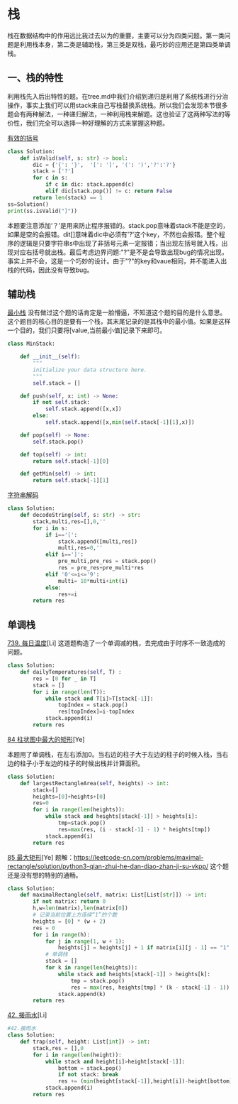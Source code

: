 # 栈
栈在数据结构中的作用远比我过去以为的重要，主要可以分为四类问题。第一类问题是利用栈本身，第二类是辅助栈，第三类是双栈，最巧妙的应用还是第四类单调栈。
## 一、栈的特性
利用栈先入后出特性的题。在tree.md中我们介绍到递归是利用了系统栈进行分治操作，事实上我们可以用stack来自己写栈替换系统栈。所以我们会发现本节很多题会有两种解法，一种递归解法，一种利用栈来解题。这也验证了这两种写法的等价性，我们完全可以选择一种好理解的方式来掌握这种题。

[有效的括号](https://leetcode-cn.com/problems/valid-parentheses/)
```python
class Solution:
    def isValid(self, s: str) -> bool:
        dic = {'{': '}',  '[': ']', '(': ')','?':'?'}
        stack = ['?']
        for c in s:
            if c in dic: stack.append(c)
            elif dic[stack.pop()] != c: return False 
        return len(stack) == 1
ss=Solution()
print(ss.isValid("]"))
```
本题要注意添加‘？’是用来防止程序报错的。stack.pop意味着stack不能是空的，如果是空的会报错。dit[]意味着dic中必须有'?'这个key，不然也会报错。整个程序的逻辑是只要字符串s中出现了非括号元素一定报错；当出现左括号就入栈，出现对应右括号就出栈。最后考虑边界问题:"?"是不是会导致出现bug的情况出现，事实上并不会，这是一个巧妙的设计。由于"?"的key和vaue相同，并不能进入出栈的代码，因此没有导致bug。


## 辅助栈
[最小栈](https://leetcode-cn.com/problems/min-stack/)
没有做过这个题的话肯定是一脸懵逼，不知道这个题的目的是什么意思。这个题目的核心目的是要有一个栈，其末尾记录的是其栈中的最小值。如果是这样一个目的，我们只要将[value,当前最小值]记录下来即可。
```python
class MinStack:

    def __init__(self):
        """
        initialize your data structure here.
        """
        self.stack = []

    def push(self, x: int) -> None:
        if not self.stack:
            self.stack.append([x,x])
        else:
            self.stack.append([x,min(self.stack[-1][1],x)])

    def pop(self) -> None:
        self.stack.pop()

    def top(self) -> int:
        return self.stack[-1][0]

    def getMin(self) -> int:
        return self.stack[-1][1]
```
[字符串解码](https://leetcode-cn.com/problems/decode-string/)
```python
class Solution:
    def decodeString(self, s: str) -> str:
        stack,multi,res=[],0,''
        for i in s:
            if i=='[':
                stack.append([multi,res])
                multi,res=0,''
            elif i==']':
                pre_multi,pre_res = stack.pop()
                res = pre_res+pre_multi*res
            elif '0'<=i<='9':
                multi= 10*multi+int(i)
            else:
                res+=i
        return res
```
## 单调栈
[739. 每日温度](https://leetcode-cn.com/problems/daily-temperatures/)[Li]
这道题构造了一个单调减的栈，去完成由于时序不一致造成的问题。
```python
class Solution:
    def dailyTemperatures(self, T) :
        res = [0 for _ in T]
        stack = []
        for i in range(len(T)):
            while stack and T[i]>T[stack[-1]]:
                topIndex = stack.pop()
                res[topIndex]=i-topIndex
            stack.append(i)
        return res
```
[84 柱状图中最大的矩形](https://leetcode-cn.com/problems/largest-rectangle-in-histogram/)[Ye]

本题用了单调栈，在左右添加0。当右边的柱子大于左边的柱子的时候入栈，当右边的柱子小于左边的柱子的时候出栈并计算面积。
```python
class Solution:
    def largestRectangleArea(self, heights) -> int:
        stack=[]
        heights=[0]+heights+[0]
        res=0
        for i in range(len(heights)):
            while stack and heights[stack[-1]] > heights[i]:
                tmp=stack.pop()
                res=max(res, (i - stack[-1] - 1) * heights[tmp])
            stack.append(i)
        return res
```

[85 最大矩形](https://leetcode-cn.com/problems/maximal-rectangle/)[Ye]
题解：https://leetcode-cn.com/problems/maximal-rectangle/solution/python3-qian-zhui-he-dan-diao-zhan-ji-su-vkpp/
这个题还是没有想的特别的通畅。
```python
class Solution:
    def maximalRectangle(self, matrix: List[List[str]]) -> int:
        if not matrix: return 0
        h,w=len(matrix),len(matrix[0])
        # 记录当前位置上方连续“1”的个数
        heights = [0] * (w + 2)
        res = 0
        for i in range(h):
            for j in range(1, w + 1):
                heights[j] = heights[j] + 1 if matrix[i][j - 1] == "1" else 0
            # 单调栈
            stack = []
            for k in range(len(heights)):
                while stack and heights[stack[-1]] > heights[k]:
                    tmp = stack.pop()
                    res = max(res, heights[tmp] * (k - stack[-1] - 1))
                stack.append(k)
        return res
```
[42. 接雨水](https://leetcode-cn.com/problems/trapping-rain-water/)[Li]
```python
#42.接雨水
class Solution:
    def trap(self, height: List[int]) -> int:
        stack,res = [],0
        for i in range(len(height)):
            while stack and height[i]>height[stack[-1]]:
                bottom = stack.pop()
                if not stack: break
                res += (min(height[stack[-1]],height[i])-height[bottom])*(i-stack[-1]-1)
            stack.append(i)
        return res
```

